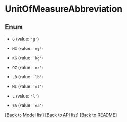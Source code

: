 # UnitOfMeasureAbbreviation


## Enum

* `G` (value: `'g'`)

* `MG` (value: `'mg'`)

* `KG` (value: `'kg'`)

* `OZ` (value: `'oz'`)

* `LB` (value: `'lb'`)

* `ML` (value: `'ml'`)

* `L` (value: `'l'`)

* `EA` (value: `'ea'`)

[[Back to Model list]](../README.md#documentation-for-models) [[Back to API list]](../README.md#documentation-for-api-endpoints) [[Back to README]](../README.md)


